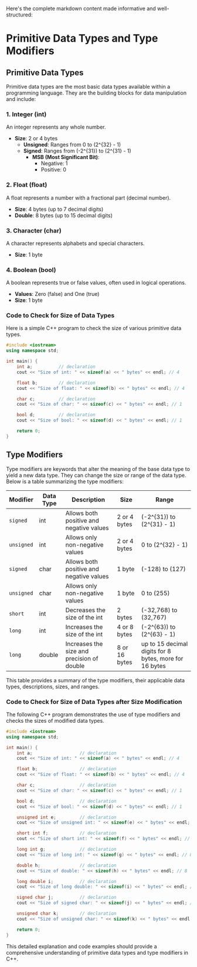 Here's the complete markdown content made informative and well-structured:


# Primitive Data Types and Type Modifiers

## Primitive Data Types

Primitive data types are the most basic data types available within a programming language. They are the building blocks for data manipulation and include:

### 1. Integer (int)

An integer represents any whole number.

- **Size**: 2 or 4 bytes
  - **Unsigned**: Ranges from 0 to \(2^{32} - 1\)
  - **Signed**: Ranges from \(-2^{31}\) to \(2^{31} - 1\)
    - **MSB (Most Significant Bit)**:
      - Negative: 1
      - Positive: 0

### 2. Float (float)

A float represents a number with a fractional part (decimal number).

- **Size**: 4 bytes (up to 7 decimal digits)
- **Double**: 8 bytes (up to 15 decimal digits)

### 3. Character (char)

A character represents alphabets and special characters.

- **Size**: 1 byte

### 4. Boolean (bool)

A boolean represents true or false values, often used in logical operations.

- **Values**: Zero (false) and One (true)
- **Size**: 1 byte

### Code to Check for Size of Data Types

Here is a simple C++ program to check the size of various primitive data types.

```cpp
#include <iostream>
using namespace std;

int main() {
    int a;          // declaration
    cout << "Size of int: " << sizeof(a) << " bytes" << endl; // 4

    float b;        // declaration
    cout << "Size of float: " << sizeof(b) << " bytes" << endl; // 4

    char c;         // declaration
    cout << "Size of char: " << sizeof(c) << " bytes" << endl; // 1

    bool d;         // declaration
    cout << "Size of bool: " << sizeof(d) << " bytes" << endl; // 1

    return 0;
}
```

## Type Modifiers

Type modifiers are keywords that alter the meaning of the base data type to yield a new data type. They can change the size or range of the data type. Below is a table summarizing the type modifiers:

| Modifier   | Data Type | Description                                 | Size             | Range                                       |
|------------|------------|---------------------------------------------|------------------|---------------------------------------------|
| `signed`   | int        | Allows both positive and negative values    | 2 or 4 bytes     | \(-2^{31}\) to \(2^{31} - 1\)               |
| `unsigned` | int        | Allows only non-negative values             | 2 or 4 bytes     | 0 to \(2^{32} - 1\)                         |
| `signed`   | char       | Allows both positive and negative values    | 1 byte           | \(-128\) to \(127\)                         |
| `unsigned` | char       | Allows only non-negative values             | 1 byte           | 0 to \(255\)                                |
| `short`    | int        | Decreases the size of the int               | 2 bytes          | \(-32,768\) to \(32,767\)                   |
| `long`     | int        | Increases the size of the int               | 4 or 8 bytes     | \(-2^{63}\) to \(2^{63} - 1\)               |
| `long`     | double     | Increases the size and precision of double  | 8 or 16 bytes    | up to 15 decimal digits for 8 bytes, more for 16 bytes |

This table provides a summary of the type modifiers, their applicable data types, descriptions, sizes, and ranges.

### Code to Check for Size of Data Types after Size Modification

The following C++ program demonstrates the use of type modifiers and checks the sizes of modified data types.

```cpp
#include <iostream>
using namespace std;

int main() {
    int a;                  // declaration
    cout << "Size of int: " << sizeof(a) << " bytes" << endl; // 4

    float b;                // declaration
    cout << "Size of float: " << sizeof(b) << " bytes" << endl; // 4

    char c;                 // declaration
    cout << "Size of char: " << sizeof(c) << " bytes" << endl; // 1

    bool d;                 // declaration
    cout << "Size of bool: " << sizeof(d) << " bytes" << endl; // 1

    unsigned int e;         // declaration
    cout << "Size of unsigned int: " << sizeof(e) << " bytes" << endl; // 4

    short int f;            // declaration
    cout << "Size of short int: " << sizeof(f) << " bytes" << endl; // 2

    long int g;             // declaration
    cout << "Size of long int: " << sizeof(g) << " bytes" << endl; // 8

    double h;               // declaration
    cout << "Size of double: " << sizeof(h) << " bytes" << endl; // 8

    long double i;          // declaration
    cout << "Size of long double: " << sizeof(i) << " bytes" << endl; // 16

    signed char j;          // declaration
    cout << "Size of signed char: " << sizeof(j) << " bytes" << endl; // 1

    unsigned char k;        // declaration
    cout << "Size of unsigned char: " << sizeof(k) << " bytes" << endl; // 1

    return 0;
}
```

This detailed explanation and code examples should provide a comprehensive understanding of primitive data types and type modifiers in C++.

